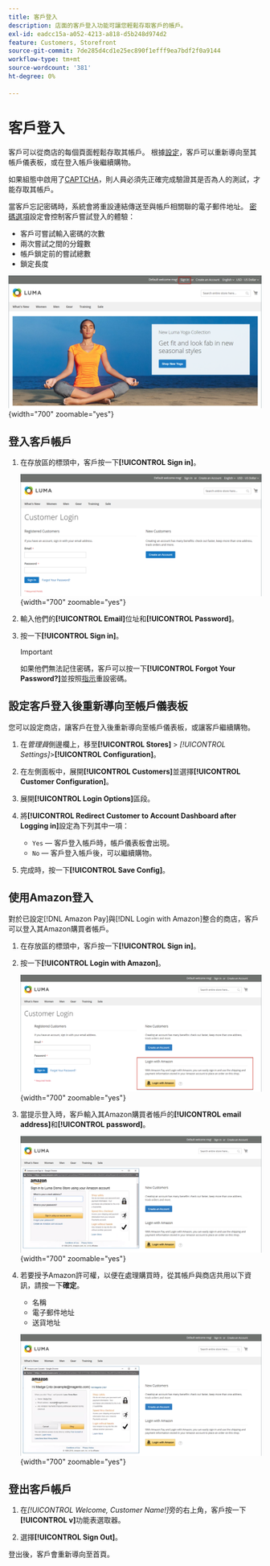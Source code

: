 ```yaml
---
title: 客戶登入
description: 店面的客戶登入功能可讓您輕鬆存取客戶的帳戶。
exl-id: eadcc15a-a052-4213-a818-d5b248d974d2
feature: Customers, Storefront
source-git-commit: 7de285d4cd1e25ec890f1efff9ea7bdf2f0a9144
workflow-type: tm+mt
source-wordcount: '381'
ht-degree: 0%

---
```


# 客戶登入

客戶可以從商店的每個頁面輕鬆存取其帳戶。 根據[設定](../customers/account-options-new.md)，客戶可以重新導向至其帳戶儀表板，或在登入帳戶後繼續購物。

如果組態中啟用了[CAPTCHA](../systems/security-captcha.md)，則人員必須先正確完成驗證其是否為人的測試，才能存取其帳戶。

當客戶忘記密碼時，系統會將重設連結傳送至與帳戶相關聯的電子郵件地址。 [密碼選項](../customers/password-options.md)設定會控制客戶嘗試登入的體驗：

- 客戶可嘗試輸入密碼的次數
- 兩次嘗試之間的分鐘數
- 帳戶鎖定前的嘗試總數
- 鎖定長度

![登入店面頁首的連結](assets/storefront-sign-in-create-account.png){width="700" zoomable="yes"}

## 登入客戶帳戶

1. 在存放區的標頭中，客戶按一下&#x200B;**[!UICONTROL Sign in]**。

   ![客戶登入](assets/login.png){width="700" zoomable="yes"}

1. 輸入他們的&#x200B;**[!UICONTROL Email]**&#x200B;位址和&#x200B;**[!UICONTROL Password]**。

1. 按一下&#x200B;**[!UICONTROL Sign in]**。

   >[!IMPORTANT]
   >
   >如果他們無法記住密碼，客戶可以按一下&#x200B;**[!UICONTROL Forgot Your Password?]**&#x200B;並按照[指示](../customers/password-reset.md)重設密碼。

## 設定客戶登入後重新導向至帳戶儀表板

您可以設定商店，讓客戶在登入後重新導向至帳戶儀表板，或讓客戶繼續購物。

1. 在&#x200B;_管理員_&#x200B;側邊欄上，移至&#x200B;**[!UICONTROL Stores]** > _[!UICONTROL Settings]_>**[!UICONTROL Configuration]**。

1. 在左側面板中，展開&#x200B;**[!UICONTROL Customers]**&#x200B;並選擇&#x200B;**[!UICONTROL Customer Configuration]**。

1. 展開&#x200B;**[!UICONTROL Login Options]**&#x200B;區段。

1. 將&#x200B;**[!UICONTROL Redirect Customer to Account Dashboard after Logging in]**&#x200B;設定為下列其中一項：

   - `Yes` — 客戶登入帳戶時，帳戶儀表板會出現。
   - `No` — 客戶登入帳戶後，可以繼續購物。

1. 完成時，按一下&#x200B;**[!UICONTROL Save Config]**。

## 使用Amazon登入

對於已設定[!DNL Amazon Pay]與[!DNL Login with Amazon]整合的商店，客戶可以登入其Amazon購買者帳戶。

1. 在存放區的標頭中，客戶按一下&#x200B;**[!UICONTROL Sign in]**。

1. 按一下&#x200B;**[!UICONTROL Login with Amazon]**。

   ![使用Amazon登入](assets/amazon-pay.png){width="700" zoomable="yes"}

1. 當提示登入時，客戶輸入其Amazon購買者帳戶的&#x200B;**[!UICONTROL email address]**&#x200B;和&#x200B;**[!UICONTROL password]**。

   ![正在進入Amazon認證](assets/amazon-popup1.png){width="700" zoomable="yes"}

1. 若要授予Amazon許可權，以便在處理購買時，從其帳戶與商店共用以下資訊，請按一下&#x200B;**確定**。

   - 名稱
   - 電子郵件地址
   - 送貨地址

   ![授予共用資料的許可權](assets/amazon-popup2.png){width="700" zoomable="yes"}

## 登出客戶帳戶

1. 在&#x200B;_[!UICONTROL Welcome, Customer Name!]_&#x200B;旁的右上角，客戶按一下&#x200B;**[!UICONTROL v]**&#x200B;功能表選取器。

1. 選擇&#x200B;**[!UICONTROL Sign Out]**。

登出後，客戶會重新導向至首頁。
